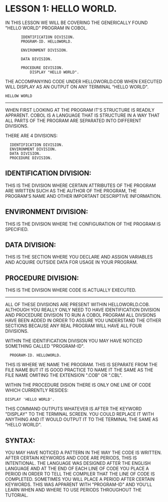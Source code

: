 # LESSON 1: HELLO WORLD.
IN THIS LESSON WE WILL BE COVERING THE GENERICALLY FOUND "HELLO WORLD" PROGRAM IN COBOL.

```
       IDENTIFICATION DIVISION.
       PROGRAM-ID. HELLOWORLD.

       ENVIRONMENT DIVISION.

       DATA DIVISION.

       PROCEDURE DIVISION.
           DISPLAY "HELLO WORLD".
```

THE ACCOMPANYING CODE UNDER HELLOWORLD.COB WHEN EXECUTED WILL DISPLAY AS AN OUTPUT ON ANY TERMINAL "HELLO WORLD".

```
HELLOW WORLD
```

-------------------------------------------------------------------

WHEN FIRST LOOKING AT THE PROGRAM IT'S STRUCTURE IS READILY APPARENT. 
COBOL IS A LANGUAGE THAT IS STRUCTURE IN A WAY THAT ALL PARTS OF THE PROGRAM ARE SEPARATED INTO DIFFERENT DIVISIONS.

THERE ARE 4 DIVISIONS:

```
  IDENTIFICATION DIVISION.
  ENVIRONMENT DIVISION.
  DATA DIVISION.
  PROCEDURE DIVISION.
```

IDENTIFICATION DIVISION:
---
  THIS IS THE DIVISION WHERE CERTAIN ATTRIBUTES OF THE PROGRAM ARE WRITTEN SUCH AS THE AUTHOR OF THE PROGRAM, THE 
  PROGRAM'S NAME AND OTHER IMPORTANT DESCRIPTIVE INFORMATION.

ENVIRONMENT DIVISION:
---
  THIS IS THE DIVISION WHERE THE CONFIGURATION OF THE PROGRAM IS SPECIFIED.

DATA DIVISION:
---
  THIS IS THE SECTION WHERE YOU DECLARE AND ASSIGN VARIABLES AND ACQUIRE OUTSIDE DATA FOR USAGE IN YOUR PROGRAM.

PROCEDURE DIVISION:
---
  THIS IS THE DIVISION WHERE CODE IS ACTUALLY EXECUTED.

-----------------------------------

ALL OF THESE DIVISIONS ARE PRESENT WITHIN HELLOWORLD.COB. ALTHOUGH YOU REALLY ONLY NEED TO HAVE IDENTIFICATION DIVISION AND PROCEDURE DIVISION TO RUN A COBOL PROGRAM ALL DIVSIONS HAVE BEEN ADDED IN ORDER TO ASSURE YOU UNDERSTAND THE OTHER SECTIONS BECAUSE ANY REAL PROGRAM WILL HAVE ALL FOUR DIVISIONS.

WITHIN THE IDENTIFICATION DIVISION YOU MAY HAVE NOTICED SOMETHING CALLED "PROGRAM-ID".

```
  PROGRAM-ID. HELLOWORLD.
```

THIS IS WHERE WE NAME THE PROGRAM. THIS IS SEPARATE FROM THE FILE NAME BUT IT IS GOOD PRACTICE TO NAME IT THE SAME AS THE FILE NAME OMITING THE EXTENSION ".COB" OR ".CBL".

WITHIN THE PROCEDURE DISION THERE IS ONLY ONE LINE OF CODE WHICH CURRENTLY RESIDES: 

```
DISPLAY 'HELLO WORLD'.
``` 
THIS COMMAND OUTPUTS WHATEVER IS AFTER THE KEYWORD "DISPLAY" TO THE TERMINAL SCREEN. YOU COULD REPLACE IT WITH ANYTHING AND IT WOULD OUTPUT IT TO THE TERMINAL THE SAME AS "HELLO WORLD".

SYNTAX:
---

YOU MAY HAVE NOTICED A PATTERN IN THE WAY THE CODE IS WRITTEN. AFTER CERTAIN KEYWORDS AND CODE ARE PERIODS, THIS IS
INTENTIONAL. THE LANGUAGE WAS DESIGNED AFTER THE ENGLISH LANGUAGE AND AT THE END OF EACH LINE OF CODE YOU PLACE A PERIOD IN ORDER TO TELL THE COMPILER THAT THE LINE OF CODE IS COMPLETED. SOMETIMES YOU WILL PLACE A PERIOD AFTER CERTAIN KEYWORDS. THIS WAS APPARENT WITH "PROGRAM-ID" AND YOU'LL LEARN WHEN AND WHERE TO USE PERIODS THROUGHOUT THE TUTORIAL.
